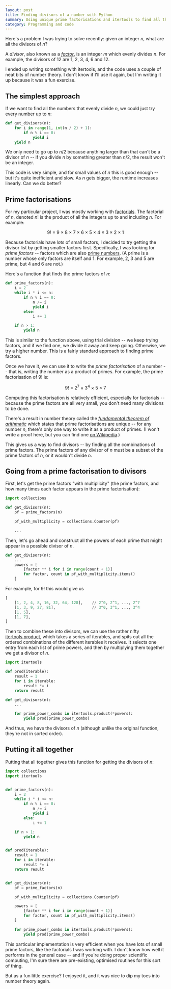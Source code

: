 ```yaml
---
layout: post
title: Finding divisors of a number with Python
summary: Using unique prime factorisations and itertools to find all the divisors of a number.
category: Programming and code
---
```


Here's a problem I was trying to solve recently: given an integer *n*, what are all the divisors of *n*?

A *divisor*, also known as a [*factor*][divisor], is an integer *m* which evenly divides *n*.
For example, the divisors of 12 are 1, 2, 3, 4, 6 and 12.

I ended up writing something with itertools, and the code uses a couple of neat bits of number theory.
I don't know if I'll use it again, but I'm writing it up because it was a fun exercise.

[divisor]: https://en.wikipedia.org/wiki/Divisor

## The simplest approach

If we want to find all the numbers that evenly divide *n*, we could just try every number up to *n*:

```python
def get_divisors(n):
    for i in range(1, int(n / 2) + 1):
        if n % i == 0:
            yield i
    yield n
```

We only need to go up to *n*/2 because anything larger than that can't be a divisor of *n* -- if you divide *n* by something greater than *n*/2, the result won't be an integer.

This code is very simple, and for small values of *n* this is good enough -- but it's quite inefficient and slow.
As *n* gets bigger, the runtime increases linearly.
Can we do better?

## Prime factorisations

For my particular project, I was mostly working with [factorials][factorials].
The factorial of *n*, denoted *n*! is the product of all the integers up to and including *n*.
For example:

<div style="text-align: center;">
  9! = 9 &times; 8 &times; 7 &times; 6 &times; 5 &times; 4 &times; 3 &times; 2 &times; 1
</div>

Because factorials have lots of small factors, I decided to try getting the divisor list by getting smaller factors first.
Specifically, I was looking for *prime factors* -- factors which are also [prime numbers][primes].
(A prime is a number whose only factors are itself and 1.
For example, 2, 3 and 5 are prime, but 4 and 6 are not.)

Here's a function that finds the prime factors of *n*:

```python
def prime_factors(n):
    i = 2
    while i * i <= n:
        if n % i == 0:
            n /= i
            yield i
        else:
            i += 1

    if n > 1:
        yield n
```

This is similar to the function above, using trial division -- we keep trying factors, and if we find one, we divide it away and keep going.
Otherwise, we try a higher number.
This is a fairly standard approach to finding prime factors.

Once we have it, we can use it to write the *prime factorisation* of a number -- that is, writing the number as a product of primes.
For example, the prime factorisation of 9! is:

<div style="text-align: center;">
  9! = 2<sup>7</sup> &times; 3<sup>4</sup> &times; 5 &times; 7
</div>

Computing this factorisation is relatively efficient, especially for factorials -- because the prime factors are all very small, you don't need many divisions to be done.

There's a result in number theory called the [*fundamental theorem of arithmetic*][fta] which states that prime factorisations are unique -- for any number *n*, there's only one way to write it as a product of primes.
(I won't write a proof here, but you can find one [on Wikipedia][proof].)

This gives us a way to find divisors -- by finding all the combinations of prime factors.
The prime factors of any divisor of *n* must be a subset of the prime factors of *n*, or it wouldn't divide *n*.

[factorials]: https://en.wikipedia.org/wiki/Factorial
[primes]: https://en.wikipedia.org/wiki/Prime_number
[fta]: https://en.wikipedia.org/wiki/Fundamental_theorem_of_arithmetic
[proof]: https://en.wikipedia.org/wiki/Fundamental_theorem_of_arithmetic#Proof


## Going from a prime factorisation to divisors

First, let's get the prime factors "with multiplicity" (the prime factors, and how many times each factor appears in the prime factorisation):

```python
import collections

def get_divisors(n):
    pf = prime_factors(n)

    pf_with_multiplicity = collections.Counter(pf)

    ...
```

Then, let's go ahead and construct all the powers of each prime that might appear in a possible divisor of *n*.

```python
def get_divisors(n):
    ...
    powers = [
        [factor ** i for i in range(count + 1)]
        for factor, count in pf_with_multiplicity.items()
    ]
```

For example, for 9! this would give us

```python
[
    [1, 2, 4, 8, 16, 32, 64, 128],    // 2^0, 2^1, ..., 2^7
    [1, 3, 9, 27, 81],                // 3^0, 3^1, ..., 3^4
    [1, 5],
    [1, 7],
]
```

Then to combine these into divisors, we can use the rather nifty [itertools.product][product], which takes a series of iterables, and spits out all the ordered combinations of the different iterables it receives.
It selects one entry from each list of prime powers, and then by multiplying them together we get a divisor of *n*.

```python
import itertools

def prod(iterable):
    result = 1
    for i in iterable:
        result *= i
    return result

def get_divisors(n):
    ...

    for prime_power_combo in itertools.product(*powers):
        yield prod(prime_power_combo)
```

And thus, we have the divisors of *n* (although unlike the original function, they're not in sorted order).

[product]: https://docs.python.org/3/library/itertools.html#itertools.product



## Putting it all together

Putting that all together gives this function for getting the divisors of *n*:

```python
import collections
import itertools


def prime_factors(n):
    i = 2
    while i * i <= n:
        if n % i == 0:
            n /= i
            yield i
        else:
            i += 1

    if n > 1:
        yield n


def prod(iterable):
    result = 1
    for i in iterable:
        result *= i
    return result


def get_divisors(n):
    pf = prime_factors(n)

    pf_with_multiplicity = collections.Counter(pf)

    powers = [
        [factor ** i for i in range(count + 1)]
        for factor, count in pf_with_multiplicity.items()
    ]

    for prime_power_combo in itertools.product(*powers):
        yield prod(prime_power_combo)
```

This particular implementation is very efficient when you have lots of small prime factors, like the factorials I was working with.
I don't know how well it performs in the general case -- and if you're doing proper scientific computing, I'm sure there are pre-existing, optimised routines for this sort of thing.

But as a fun little exercise?
I enjoyed it, and it was nice to dip my toes into number theory again.
